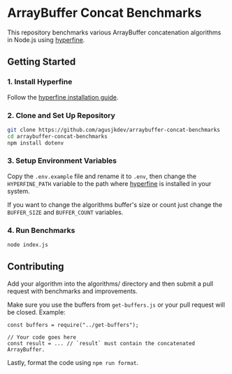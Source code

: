 # ArrayBuffer Concat Benchmarks

This repository benchmarks various ArrayBuffer concatenation algorithms in Node.js using [hyperfine](https://github.com/sharkdp/hyperfine).

## Getting Started

### 1. Install Hyperfine

Follow the [hyperfine installation guide](https://github.com/sharkdp/hyperfine#installation).

### 2. Clone and Set Up Repository

```bash
git clone https://github.com/agusjkdev/arraybuffer-concat-benchmarks
cd arraybuffer-concat-benchmarks
npm install dotenv
```

### 3. Setup Environment Variables

Copy the `.env.example` file and rename it to `.env`, then change the `HYPERFINE_PATH` variable to the path where [hyperfine](https://github.com/sharkdp/hyperfine#installation) is installed in your system.

If you want to change the algorithms buffer's size or count just change the `BUFFER_SIZE` and `BUFFER_COUNT` variables.

### 4. Run Benchmarks

```bash
node index.js
```

## Contributing

Add your algorithm into the algorithms/ directory and then submit a pull request with benchmarks and improvements.

Make sure you use the buffers from `get-buffers.js` or your pull request will be closed. Example:

```node
const buffers = require("../get-buffers");

// Your code goes here
const result = ... // `result` must contain the concatenated ArrayBuffer.
```

Lastly, format the code using `npm run format`.
